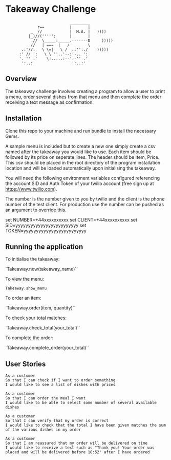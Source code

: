 Takeaway Challenge
==================
```
                            _________
              r==           |       |
           _  //            |  M.A. |   ))))
          |_)//(''''':      |       |
            //  \_____:_____.-------D     )))))
           //   | ===  |   /        \
       .:'//.   \ \=|   \ /  .:'':./    )))))
      :' // ':   \ \ ''..'--:'-.. ':
      '. '' .'    \:.....:--'.-'' .'
       ':..:'                ':..:'

 ```

Overview
-------

The takeaway challenge involves creating a program to allow a user to print a menu,
order several dishes from that menu and then complete the order receiving a text
message as confirmation.

Installation
------------

Clone this repo to your machine and run bundle to install the necessary Gems.

A sample menu is included but to create a new one simply create a csv named after
the takeaway you would like to use. Each item should be followed by its price on seperate
lines. The header should be Item, Price. This csv should be placed in the root directory
of the program installation location and will be loaded automatically upon initialising
the takeaway.

You will need the following environment variables configured referencing the account SID
and Auth Token of your twilio account (free sign up at https://www.twilio.com).

The number is the number given to you by twilio and the client is the phone number
of the test client. For production use the number can be pushed as an argument to
override this.

set NUMBER=+44xxxxxxxxxx
set CLIENT=+44xxxxxxxxxx
set SID=yyyyyyyyyyyyyyyyyyyyyyyyy
set TOKEN=yyyyyyyyyyyyyyyyyyyyyyyyy

Running the application
-----------------------

To initialise the takeaway:

`Takeaway.new(takeaway_name)``

To view the menu:

`Takeaway.show_menu`

To order an item:

`Takeaway.order(item, quantity)``

To check your total matches:

`Takeaway.check_total(your_total)``

To complete the order:

`Takeaway.complete_order(your_total)``

User Stories
-----

```
As a customer
So that I can check if I want to order something
I would like to see a list of dishes with prices

As a customer
So that I can order the meal I want
I would like to be able to select some number of several available dishes

As a customer
So that I can verify that my order is correct
I would like to check that the total I have been given matches the sum of the various dishes in my order

As a customer
So that I am reassured that my order will be delivered on time
I would like to receive a text such as "Thank you! Your order was placed and will be delivered before 18:52" after I have ordered
```
